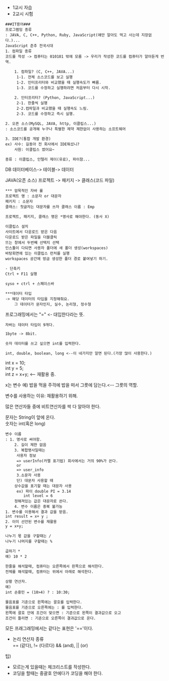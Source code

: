 - 1교시 자습
- 2교시 시험

```
###IT용어###  
프로그램밍 종류  
: JAVA, C, C++, Python, Ruby, JavaScript(얘만 알아도 먹고 사는데 지장없다.)...
JavaScript 춘추 전국시대
1. 컴파일 종류  
코드를 작성 -> 컴퓨터는 010101 밖에 모름 -> 우리가 작성한 코드를 컴퓨터가 알아듣게 번역.

    1. 컴파일? (C, C++, JAVA...)
     1-1. 전체 소스코드를 보고 실행
     1-2. 인터프리터와 비교했을 때 실행속도가 빠름.
     1-3. 코드를 수정하고 실행하려면 처음부터 다시 시작.

    2. 인터프리터? (Python, JavaScript...)
     2-1. 한줄씩 실행
     2-2.컴파일과 비교했을 때 실행속도 느림.
     2-3. 코드를 수정하고 즉시 실행.

2. 오픈 소스(MySQL, JAVA, http, 이클립스...)  
: 소스코드를 공개해 누구나 특별한 제약 제한없이 사용하는 소프트웨어

3. IDE?(통합 개발 환경)  
ex) 사수: 길동아 전 회사에서 IDE뭐섰니?
    사원: 이클립스 썼어요~

종류 : 이클립스, 인텔리 제이(유료), 파이참...
```

DB
데이터베이스-> 테이블-> 데이터

JAVA(오픈 소스)
프로젝트 -> 패키지 -> 클래스(코드 파일)  
```
*** 암묵적인 자바 룰
프로젝트 명 : 소문자 or 대문자  
패키지 : 소문자  
클래스: 첫글자는 대문자를 쓰자 클래스 이름 : Emp

프로젝트, 패키지, 클래스 명은 *명사로 해야한다. (동사 X)
```
```
이클립스 설치
사이트에서 다운로드 받은 다음  
다운로드 받은 파일을 더블클릭  
뜨는 창에서 두번째 선택지 선택  
인스톨이 다되면 사용자 폴더에 새 폴더 생성(workspaces)  
바탕회면에 있는 이클립스 런처를 실행  
workspaces 공간에 방금 생성한 폴더 경로 붙여넣기 하기.
```
```
- 단축키  
Ctrl + F11 실행

syso + ctrl + 스페이스바
```
```
***데이터 타입  
-> 해당 데이터의 타입을 지정해줘요.
    그 데이터가 문자인지, 실수, 논리형, 정수형
```

프로그래밍에서는 "=" <- 대입한다라는 뜻.
```
자바는 데이터 타입이 9개다.

1byte -> 8bit.

숫자 데이터를 쓰고 싶으면 int를 입력한다.

int, double, boolean, long <--이 네가지만 알면 된다.(가장 많이 사용한다.)
```

int x = 10;  
int y = 5;  
int z = x+y; <-- 재활용 중.

x는 변수
예) 밥을 먹을 주걱에 밥을 떠서 그릇에 담는다.<-- 그릇의 역할.

변수를 사용하는 이유: 재활용하기 위해.

많은 연산자들 중에 비트연산자를 싹 다 알아야 한다.

문자는 String이 앞에 온다.  
숫자는 int(혹은 long)

```
변수 이름  
: 1. 명사로 써야함.  
    2. 길이 제한 없음  
    3. 복합명사일때는   
     사용자 정보  
     => userInfo(카멜 표기법) 회사에서는 거의 90%가 쓴다.  
     or  
     => user_info  
     3.소문자 사용  
     단) 대문자 사용할 때  
    상수값을 표기할 때는 대문자 사용  
     ex) 파이 double PI = 3.14  
        int level = 6  
    정해져있는 값은 대문자로 쓴다.  
    4. 변수 이름은 중복 불가능
1. 변수를 이용해서 결과 값을 받음.
int result = x+ y ;
2. 이미 선언된 변수를 재활용
y = x+y;

나누기 몫 값을 구할때는 /  
나누기 나머지를 구할때는 %

곱하기 *  
예) 10 * 2
```
```
한줄을 해석할때, 컴퓨터는 오른쪽에서 왼쪽으로 해석한다.  
전체를 해석할때, 컴퓨터는 위에서 아래로 해석한다.
```

```
상황 연산자.
예)  
int 손흥민 = (10>4) ? : 10:30;  

물음표를 기준으로 왼쪽에는 괄호를 입력한다.  
물음표를 기준으로 오른쪽에는 : 를 입력한다.  
왼쪽에 괄호 안에 조건이 맞으면 : 기준으로 왼쪽이 결과값으로 오고  
조건이 틀리면 : 기준으로 오른쪽이 결과값으로 온다.
```

모든 프래그래밍에서는 같다는 표현은 '=='이다.

- 논리 연산자 종류  
== (같다), != (다르다) && (and), || (or)
 
팁)  
- 모르는게 있을때는 체크리스트를 작성한다.  
- 코딩을 할때는 중괄호 안에다가 코딩을 해야 한다.
